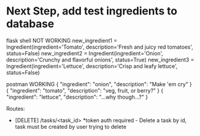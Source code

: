 
# Next Step, add test ingredients to database

flask shell
NOT WORKING
new_ingredient1 = Ingredient(ingredient='Tomato', description='Fresh and juicy red tomatoes', status=False)
new_ingredient2 = Ingredient(ingredient='Onion', description='Crunchy and flavorful onions', status=True)
new_ingredient3 = Ingredient(ingredient='Lettuce', description='Crisp and leafy lettuce', status=False)

postman
WORKING
{ "ingredient": "onion", "description": "Make 'em cry" }
{ "ingredient": "tomato", "description": "veg, fruit, or berry?" }
{ "ingredient": "lettuce", "description": "...why though...?" }

Routes:
<!-- - [GET] /tasks - Get all tasks from the task table in a list of dictionaries -->
<!-- - [GET] /tasks/<task_id> - Get a task in dictionary form based on the ID or return a 404 status -->
<!-- - [POST] /tasks *token auth required - Create a new task with a title and description, returns the new task with a 201 status -->
<!-- - [PUT] /tasks/<task_id> *token auth required - Update a task by id, task must be created by user trying to update -->
- [DELETE] /tasks/<task_id> *token auth required - Delete a task by id, task must be created by user trying to delete

<!-- - [POST] /users - Create a new user with a username, email, and password with  -->
<!-- - [GET] /users/<user_id> - Get a user by id in dictionary form or return a 404 status -->
<!-- - [PUT] /users/<user_id> *token auth required - Update a user by id, user must be trying to update itself -->
<!-- - [DELETE] /users/<user_id> *token auth required - Delete a user by id, user must be trying to delete itself -->

<!-- - [GET] /token *basic auth required - returns a token based on username and password -->